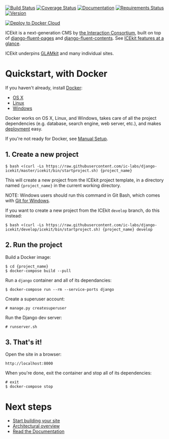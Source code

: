 [![Build Status](https://img.shields.io/travis/ic-labs/django-icekit.svg)](https://travis-ci.org/ic-labs/django-icekit)
[![Coverage Status](https://img.shields.io/coveralls/ic-labs/django-icekit.svg)](https://coveralls.io/github/ic-labs/django-icekit)
[![Documentation](https://readthedocs.org/projects/icekit/badge/)](https://icekit.readthedocs.io/)
[![Requirements Status](https://img.shields.io/requires/github/ic-labs/django-icekit.svg)](https://requires.io/github/ic-labs/django-icekit/requirements/)
[![Version](https://img.shields.io/pypi/v/django-icekit.svg)](https://pypi.python.org/pypi/django-icekit)

[![Deploy to Docker Cloud](https://files.cloud.docker.com/images/deploy-to-dockercloud.svg)](https://cloud.docker.com/stack/deploy/?repo=https://github.com/ic-labs/django-icekit/)

ICEkit is a next-generation CMS by [the Interaction Consortium], built on top
of [django-fluent-pages] and [django-fluent-contents]. See
[ICEkit features at a glance](docs/intro/features.md).

ICEkit underpins [GLAMkit](http://glamkit.org) and many individual sites.

# Quickstart, with Docker

If you haven't already, install [Docker](docs/intro/docker.md):

  * [OS X](https://download.docker.com/mac/stable/Docker.dmg)
  * [Linux](https://docs.docker.com/engine/installation/linux/)
  * [Windows](https://download.docker.com/win/stable/InstallDocker.msi)

Docker works on OS X, Linux, and Windows, takes care of all the project
dependencies (e.g. database, search engine, web server, etc.), and makes
[deployment](docs/howto/deployment.md) easy.

If you're not ready for Docker, see [Manual Setup](docs/intro/manual-setup.md).

## 1. Create a new project

    $ bash <(curl -Ls https://raw.githubusercontent.com/ic-labs/django-icekit/master/icekit/bin/startproject.sh) {project_name}

This will create a new project from the ICEkit project template, in a directory
named `{project_name}` in the current working directory.

NOTE: Windows users should run this command in Git Bash, which comes with
[Git for Windows](https://git-for-windows.github.io/).

If you want to create a new project from the ICEkit `develop` branch, do this
instead:

    $ bash <(curl -Ls https://raw.githubusercontent.com/ic-labs/django-icekit/develop/icekit/bin/startproject.sh) {project_name} develop

## 2. Run the project

Build a Docker image:

    $ cd {project_name}
    $ docker-compose build --pull

Run a `django` container and all of its dependancies:

    $ docker-compose run --rm --service-ports django

Create a superuser account:

    # manage.py createsuperuser

Run the Django dev server:

    # runserver.sh

## 3. That's it!

Open the site in a browser:

    http://localhost:8000

When you're done, exit the container and stop all of its dependencies:

    # exit
    $ docker-compose stop

# Next steps

  * [Start building your site](docs/howto/start.md)
  * [Architectural overview](docs/intro/architecture.md)
  * [Read the Documentation](http://icekit.readthedocs.io)

[django-fluent-contents]: https://github.com/edoburu/django-fluent-contents
[django-fluent-pages]: https://github.com/edoburu/django-fluent-pages
[the Interaction Consortium]: http://interaction.net.au
